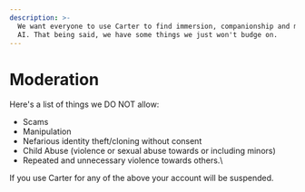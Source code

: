 ```yaml
---
description: >-
  We want everyone to use Carter to find immersion, companionship and more with
  AI. That being said, we have some things we just won't budge on.
---
```


# Moderation

Here's a list of things we DO NOT allow:

* Scams
* Manipulation
* Nefarious identity theft/cloning without consent
* Child Abuse (violence or sexual abuse towards or including minors)
* Repeated and unnecessary violence towards others.\


If you use Carter for any of the above your account will be suspended.
